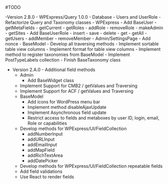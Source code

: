 #TODO

    
-Version 2.B.0 - WPExpress/Query 1.0.0
    - Database
        - Users and UserRole
        - Refactorize Query and Taxonomy classes
    - WPExpress
        - Add BaseUser
            - getMetaFields
            - getCurrent
            - getRoles
            - addRole
            - removeRole
            - makeAdmin
            - getSites
        - Add BaseUserRole
            - insert
            - save
            - delete
            - get
            - getAll
            - getUsers
            - addMember
            - removeMember
        - Admin/SettingsPage
            - Add nonce
        - BaseModel 
            - Develop all traversing methods
            - Implement sortable table view columns
            - Implement format for table view columns
            - Implement method to register taxonomies from BaseModel
            - Implement PostTypeLabels collection
        - Finish BaseTaxonomy class
        
        
- Version 2.A.0 - Additional field methods
    - Admin
        - Add BaseWidget class
    - Implement Support for CMB2 / getValues and Traversing
    - Implement Support for ACF / getValues and Traversing
    - BaseModel
        - Add icons for WordPress menu bar
        - Implement method disableAjaxUpdate
        - Implement Asynchronous field update
        - Restrict access to fields and metaboxes by user ID, login, email, Role or capabilities
    - Develop methods for WPExpress/UI/FieldCollection
        - addNumberInput 
        - addURLInput
        - addEmailInput
        - addMapField
        - addRichTextArea
        - addDatePicker
    - Develop methods for WPExpress/UI/FieldCollection repeatable fields
    - Add field validations
    - Use React to render fields 
                